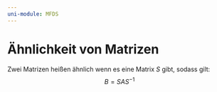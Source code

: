 ```yaml
---
uni-module: MFDS
---
```


# Ähnlichkeit von Matrizen

Zwei Matrizen heißen ähnlich wenn es eine Matrix $S$ gibt, sodass gilt:
$$B = SAS^{-1}$$

